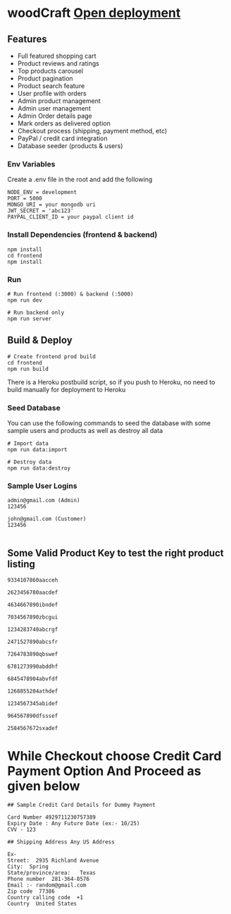 # woodCraft    [Open deployment]()



## Features

- Full featured shopping cart
- Product reviews and ratings
- Top products carousel
- Product pagination
- Product search feature
- User profile with orders
- Admin product management
- Admin user management
- Admin Order details page
- Mark orders as delivered option
- Checkout process (shipping, payment method, etc)
- PayPal / credit card integration
- Database seeder (products & users)

### Env Variables

Create a .env file in the root and add the following

```
NODE_ENV = development
PORT = 5000
MONGO_URI = your mongodb uri
JWT_SECRET = 'abc123'
PAYPAL_CLIENT_ID = your paypal client id
```

### Install Dependencies (frontend & backend)

```
npm install
cd frontend
npm install
```

### Run

```
# Run frontend (:3000) & backend (:5000)
npm run dev

# Run backend only
npm run server
```

## Build & Deploy

```
# Create frontend prod build
cd frontend
npm run build
```

There is a Heroku postbuild script, so if you push to Heroku, no need to build manually for deployment to Heroku

### Seed Database

You can use the following commands to seed the database with some sample users and products as well as destroy all data

```
# Import data
npm run data:import

# Destroy data
npm run data:destroy
```


### Sample User Logins

```
admin@gmail.com (Admin)
123456

john@gmail.com (Customer)
123456


```
## Some Valid Product Key to test the right product listing

```
9334107860aacceh

2623456780aacdef

4634667890ibndef

7034567890zbcgui

1234283740abcrgf

2471527890abcsfr

7264783890qbswef

6781273990abddhf

6845478904abvfdf

1268855204athdef

1234567345abidef

964567890dfsssef

2584567672sxadef

```

# While Checkout choose Credit Card Payment Option And Proceed as given below
```
## Sample Credit Card Details for Dummy Payment 

Card Number 4929711230757389
Expiry Date : Any Future Date (ex:- 10/25)
CVV - 123

## Shipping Address Any US Address 

Ex-
Street:  2935 Richland Avenue
City:  Spring
State/province/area:   Texas
Phone number  281-364-8576
Email :- random@gmail.com
Zip code  77386
Country calling code  +1
Country  United States

```
